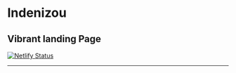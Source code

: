 # Indenizou
## Vibrant landing Page

[![Netlify Status](https://api.netlify.com/api/v1/badges/abdcfa38-1df7-4640-a845-8fcf83087214/deploy-status)](https://app.netlify.com/sites/indenizou/deploys)

___

